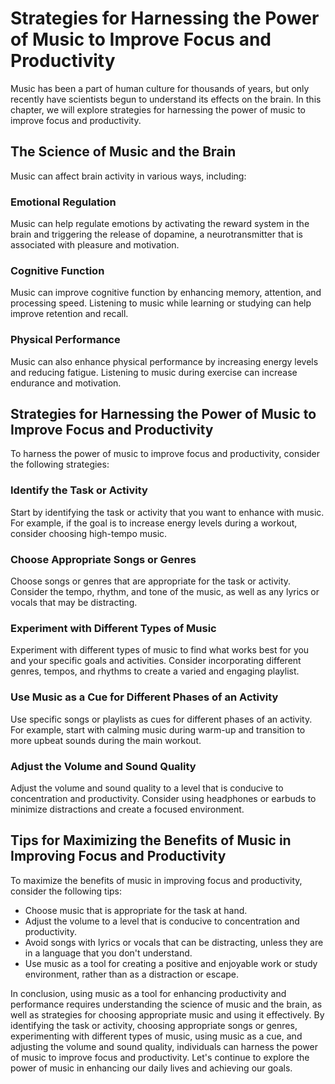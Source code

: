 Strategies for Harnessing the Power of Music to Improve Focus and Productivity
===========================================================================================================================================

Music has been a part of human culture for thousands of years, but only recently have scientists begun to understand its effects on the brain. In this chapter, we will explore strategies for harnessing the power of music to improve focus and productivity.

The Science of Music and the Brain
----------------------------------

Music can affect brain activity in various ways, including:

### Emotional Regulation

Music can help regulate emotions by activating the reward system in the brain and triggering the release of dopamine, a neurotransmitter that is associated with pleasure and motivation.

### Cognitive Function

Music can improve cognitive function by enhancing memory, attention, and processing speed. Listening to music while learning or studying can help improve retention and recall.

### Physical Performance

Music can also enhance physical performance by increasing energy levels and reducing fatigue. Listening to music during exercise can increase endurance and motivation.

Strategies for Harnessing the Power of Music to Improve Focus and Productivity
------------------------------------------------------------------------------

To harness the power of music to improve focus and productivity, consider the following strategies:

### Identify the Task or Activity

Start by identifying the task or activity that you want to enhance with music. For example, if the goal is to increase energy levels during a workout, consider choosing high-tempo music.

### Choose Appropriate Songs or Genres

Choose songs or genres that are appropriate for the task or activity. Consider the tempo, rhythm, and tone of the music, as well as any lyrics or vocals that may be distracting.

### Experiment with Different Types of Music

Experiment with different types of music to find what works best for you and your specific goals and activities. Consider incorporating different genres, tempos, and rhythms to create a varied and engaging playlist.

### Use Music as a Cue for Different Phases of an Activity

Use specific songs or playlists as cues for different phases of an activity. For example, start with calming music during warm-up and transition to more upbeat sounds during the main workout.

### Adjust the Volume and Sound Quality

Adjust the volume and sound quality to a level that is conducive to concentration and productivity. Consider using headphones or earbuds to minimize distractions and create a focused environment.

Tips for Maximizing the Benefits of Music in Improving Focus and Productivity
-----------------------------------------------------------------------------

To maximize the benefits of music in improving focus and productivity, consider the following tips:

* Choose music that is appropriate for the task at hand.
* Adjust the volume to a level that is conducive to concentration and productivity.
* Avoid songs with lyrics or vocals that can be distracting, unless they are in a language that you don't understand.
* Use music as a tool for creating a positive and enjoyable work or study environment, rather than as a distraction or escape.

In conclusion, using music as a tool for enhancing productivity and performance requires understanding the science of music and the brain, as well as strategies for choosing appropriate music and using it effectively. By identifying the task or activity, choosing appropriate songs or genres, experimenting with different types of music, using music as a cue, and adjusting the volume and sound quality, individuals can harness the power of music to improve focus and productivity. Let's continue to explore the power of music in enhancing our daily lives and achieving our goals.
